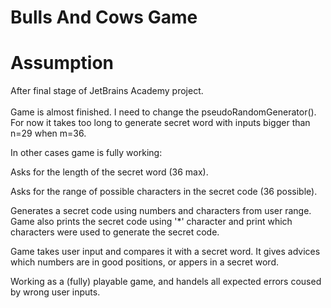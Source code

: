 # Bulls And Cows Game

# Assumption

After final stage of JetBrains Academy project. \
\
Game is almost finished. I need to change the pseudoRandomGenerator(). For now it takes too long to generate secret word with inputs bigger than n=29 when m=36.

In other cases game is fully working:

Asks for the length of the secret word (36 max).

Asks for the range of possible characters in the secret code (36 possible).

Generates a secret code using numbers and characters from user range. Game also prints the secret code using '*' character and print which characters were used to generate the secret code.

Game takes user input and compares it with a secret word. It gives advices which numbers are in good positions, or appers in a secret word.

Working as a (fully) playable game, and handels all expected errors coused by wrong user inputs.